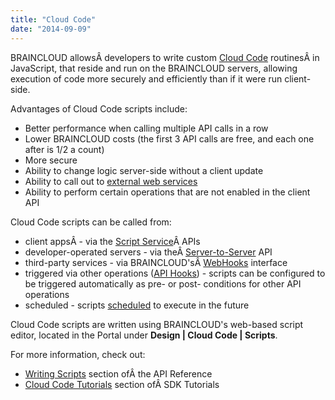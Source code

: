 ```yaml
---
title: "Cloud Code"
date: "2014-09-09"
---
```


BRAINCLOUD allowsÂ developers to write custom [Cloud Code](/api/cc) routinesÂ in JavaScript, that reside and run on the BRAINCLOUD servers, allowing execution of code more securely and efficiently than if it were run client-side.

Advantages of Cloud Code scripts include:

- Better performance when calling multiple API calls in a row
- Lower BRAINCLOUD costs (the first 3 API calls are free, and each one after is 1/2 a count)
- More secure
- Ability to change logic server-side without a client update
- Ability to call out to [external web services](/api/cc/httpclient)
- Ability to perform certain operations that are not enabled in the client API

Cloud Code scripts can be called from:

- client appsÂ - via the [Script Service](/api/capi/script)Â APIs
- developer-operated servers - via theÂ [Server-to-Server](/api/s2s) API
- third-party services - via BRAINCLOUD'sÂ [WebHooks](/api/cc/ccscripts/webhooks) interface
- triggered via other operations ([API Hooks](/api/cc/ccscripts/apihooks)) - scripts can be configured to be triggered automatically as pre- or post- conditions for other API operations
- scheduled - scripts [scheduled](/api/cc/ccscripts/scheduledscripts) to execute in the future

Cloud Code scripts are written using BRAINCLOUD's web-based script editor, located in the Portal under **Design | Cloud Code | Scripts**.

For more information, check out:

- [Writing Scripts](/api/cc/ccscripts) section ofÂ the API Reference
- [Cloud Code Tutorials](/learn/sdk-tutorials/cloud-code-tutorials/) section ofÂ SDK Tutorials
